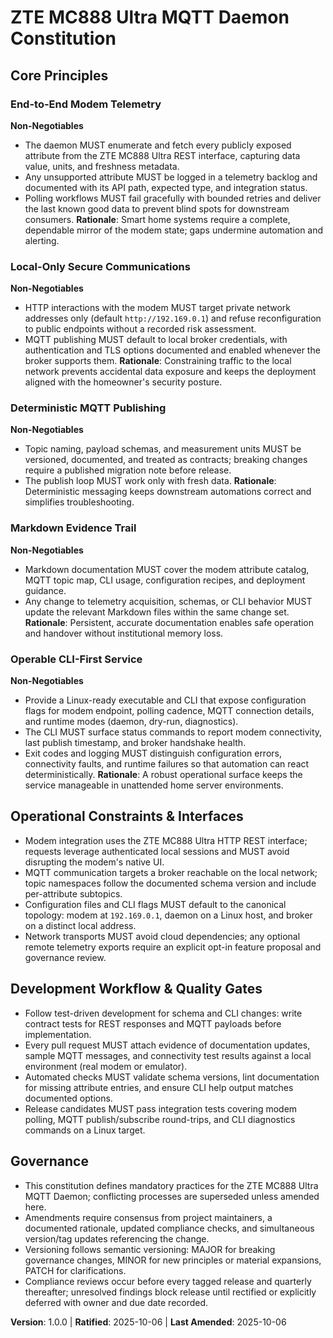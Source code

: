 <!--
Sync Impact Report
Version change: N/A → 1.0.0
Modified principles: [PRINCIPLE_1_NAME] → End-to-End Modem Telemetry; [PRINCIPLE_2_NAME] → Local-Only Secure Communications; [PRINCIPLE_3_NAME] → Deterministic MQTT Publishing; [PRINCIPLE_4_NAME] → Markdown Evidence Trail; [PRINCIPLE_5_NAME] → Operable CLI-First Service
Added sections: Operational Constraints & Interfaces; Development Workflow & Quality Gates
Removed sections: None
Templates requiring updates: ✅ .specify/templates/plan-template.md; ✅ .specify/templates/spec-template.md; ✅ .specify/templates/tasks-template.md
Follow-up TODOs: None
-->
# ZTE MC888 Ultra MQTT Daemon Constitution

## Core Principles

### End-to-End Modem Telemetry
**Non-Negotiables**
- The daemon MUST enumerate and fetch every publicly exposed attribute from the ZTE MC888 Ultra REST interface, capturing data value, units, and freshness metadata.
- Any unsupported attribute MUST be logged in a telemetry backlog and documented with its API path, expected type, and integration status.
- Polling workflows MUST fail gracefully with bounded retries and deliver the last known good data to prevent blind spots for downstream consumers.
**Rationale**: Smart home systems require a complete, dependable mirror of the modem state; gaps undermine automation and alerting.

### Local-Only Secure Communications
**Non-Negotiables**
- HTTP interactions with the modem MUST target private network addresses only (default `http://192.169.0.1`) and refuse reconfiguration to public endpoints without a recorded risk assessment.
- MQTT publishing MUST default to local broker credentials, with authentication and TLS options documented and enabled whenever the broker supports them.
**Rationale**: Constraining traffic to the local network prevents accidental data exposure and keeps the deployment aligned with the homeowner's security posture.

### Deterministic MQTT Publishing
**Non-Negotiables**
- Topic naming, payload schemas, and measurement units MUST be versioned, documented, and treated as contracts; breaking changes require a published migration note before release.
- The publish loop MUST work only with fresh data.
**Rationale**: Deterministic messaging keeps downstream automations correct and simplifies troubleshooting.

### Markdown Evidence Trail
**Non-Negotiables**
- Markdown documentation MUST cover the modem attribute catalog, MQTT topic map, CLI usage, configuration recipes, and deployment guidance.
- Any change to telemetry acquisition, schemas, or CLI behavior MUST update the relevant Markdown files within the same change set.
**Rationale**: Persistent, accurate documentation enables safe operation and handover without institutional memory loss.

### Operable CLI-First Service
**Non-Negotiables**
- Provide a Linux-ready executable and CLI that expose configuration flags for modem endpoint, polling cadence, MQTT connection details, and runtime modes (daemon, dry-run, diagnostics).
- The CLI MUST surface status commands to report modem connectivity, last publish timestamp, and broker handshake health.
- Exit codes and logging MUST distinguish configuration errors, connectivity faults, and runtime failures so that automation can react deterministically.
**Rationale**: A robust operational surface keeps the service manageable in unattended home server environments.

## Operational Constraints & Interfaces
- Modem integration uses the ZTE MC888 Ultra HTTP REST interface; requests leverage authenticated local sessions and MUST avoid disrupting the modem's native UI.
- MQTT communication targets a broker reachable on the local network; topic namespaces follow the documented schema version and include per-attribute subtopics.
- Configuration files and CLI flags MUST default to the canonical topology: modem at `192.169.0.1`, daemon on a Linux host, and broker on a distinct local address.
- Network transports MUST avoid cloud dependencies; any optional remote telemetry exports require an explicit opt-in feature proposal and governance review.

## Development Workflow & Quality Gates
- Follow test-driven development for schema and CLI changes: write contract tests for REST responses and MQTT payloads before implementation.
- Every pull request MUST attach evidence of documentation updates, sample MQTT messages, and connectivity test results against a local environment (real modem or emulator).
- Automated checks MUST validate schema versions, lint documentation for missing attribute entries, and ensure CLI help output matches documented options.
- Release candidates MUST pass integration tests covering modem polling, MQTT publish/subscribe round-trips, and CLI diagnostics commands on a Linux target.

## Governance
- This constitution defines mandatory practices for the ZTE MC888 Ultra MQTT Daemon; conflicting processes are superseded unless amended here.
- Amendments require consensus from project maintainers, a documented rationale, updated compliance checks, and simultaneous version/tag updates referencing the change.
- Versioning follows semantic versioning: MAJOR for breaking governance changes, MINOR for new principles or material expansions, PATCH for clarifications.
- Compliance reviews occur before every tagged release and quarterly thereafter; unresolved findings block release until rectified or explicitly deferred with owner and due date recorded.

**Version**: 1.0.0 | **Ratified**: 2025-10-06 | **Last Amended**: 2025-10-06
